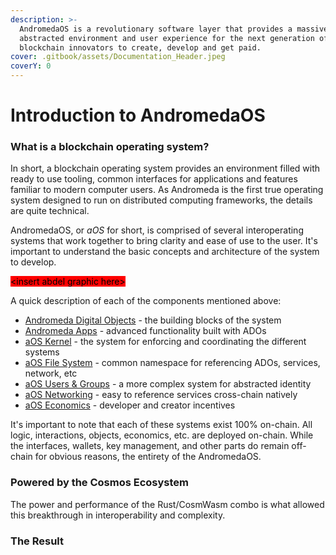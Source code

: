 ```yaml
---
description: >-
  AndromedaOS is a revolutionary software layer that provides a massively
  abstracted environment and user experience for the next generation of
  blockchain innovators to create, develop and get paid.
cover: .gitbook/assets/Documentation_Header.jpeg
coverY: 0
---
```


# Introduction to AndromedaOS

### What is a blockchain operating system?

In short, a blockchain operating system provides an environment filled with ready to use tooling, common interfaces for applications and features familiar to modern computer users. As Andromeda is the first true operating system designed to run on distributed computing frameworks, the details are quite technical.

AndromedaOS, or _aOS_ for short, is comprised of several interoperating systems that work together to bring clarity and ease of use to the user. It's important to understand the basic concepts and architecture of the system to develop.

<mark style="background-color:red;">\<insert abdel graphic here></mark>

A quick description of each of the components mentioned above:

* [Andromeda Digital Objects](broken-reference) - the building blocks of the system
* [Andromeda Apps](platform-and-framework/andromeda-apps/) - advanced functionality built with ADOs
* [aOS Kernel](platform-and-framework/aos-kernel.md) - the system for enforcing and coordinating the different systems
* [aOS File System](platform-and-framework/aos-file-system.md) - common namespace for referencing ADOs, services, network, etc
* [aOS Users & Groups](platform-and-framework/aos-users-and-groups.md) - a more complex system for abstracted identity
* [aOS Networking](platform-and-framework/aos-networking.md) - easy to reference services cross-chain natively
* [aOS Economics](platform-and-framework/aos-economics.md) - developer and creator incentives

It's important to note that each of these systems exist 100% on-chain. All logic, interactions, objects, economics, etc. are deployed on-chain. While the interfaces, wallets, key management, and other parts do remain off-chain for obvious reasons, the entirety of the AndromedaOS.

### Powered by the Cosmos Ecosystem

The power and performance of the Rust/CosmWasm combo is what allowed this breakthrough in interoperability and complexity.

### The Result
